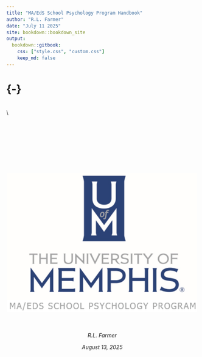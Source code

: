 ```yaml
---
title: "MA/EdS School Psychology Program Handbook"
author: "R.L. Farmer"
date: "July 11 2025"
site: bookdown::bookdown_site
output: 
  bookdown::gitbook:
    css: ["style.css", "custom.css"]
    keep_md: false
---
```



<!-- Suppress chapter numbering -->
# {-}
\
\
<div style="text-align: center; margin-top: 100px;">

<img src="https://github.com/rlfarmer27/MAEDSHandbook/blob/main/assets/maedslogo.png?raw=true" width="500px" style="margin-top: 50px;" />

<div style="text-align: center; margin-top: 50px;">
  <p><em>R.L. Farmer</em></p>
  <p><em>August 13, 2025</em></p>
</div>
</div>

